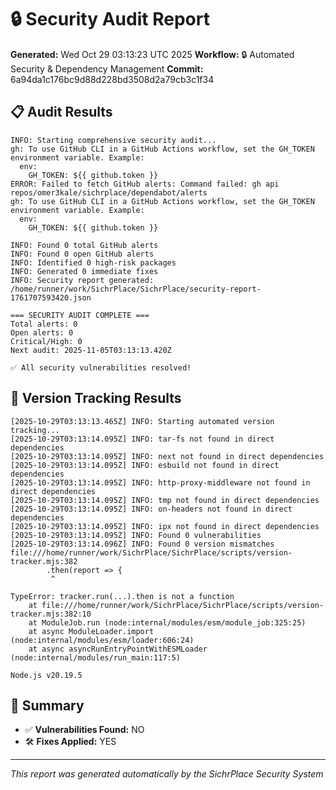 # 🔒 Security Audit Report

**Generated:** Wed Oct 29 03:13:23 UTC 2025
**Workflow:** 🔒 Automated Security & Dependency Management
**Commit:** 6a94da1c176bc9d88d228bd3508d2a79cb3c1f34

## 📋 Audit Results
```
INFO: Starting comprehensive security audit...
gh: To use GitHub CLI in a GitHub Actions workflow, set the GH_TOKEN environment variable. Example:
  env:
    GH_TOKEN: ${{ github.token }}
ERROR: Failed to fetch GitHub alerts: Command failed: gh api repos/omer3kale/sichrplace/dependabot/alerts
gh: To use GitHub CLI in a GitHub Actions workflow, set the GH_TOKEN environment variable. Example:
  env:
    GH_TOKEN: ${{ github.token }}

INFO: Found 0 total GitHub alerts
INFO: Found 0 open GitHub alerts
INFO: Identified 0 high-risk packages
INFO: Generated 0 immediate fixes
INFO: Security report generated: /home/runner/work/SichrPlace/SichrPlace/security-report-1761707593420.json

=== SECURITY AUDIT COMPLETE ===
Total alerts: 0
Open alerts: 0
Critical/High: 0
Next audit: 2025-11-05T03:13:13.420Z

✅ All security vulnerabilities resolved!
```

## 🔄 Version Tracking Results
```
[2025-10-29T03:13:13.465Z] INFO: Starting automated version tracking...
[2025-10-29T03:13:14.095Z] INFO: tar-fs not found in direct dependencies
[2025-10-29T03:13:14.095Z] INFO: next not found in direct dependencies
[2025-10-29T03:13:14.095Z] INFO: esbuild not found in direct dependencies
[2025-10-29T03:13:14.095Z] INFO: http-proxy-middleware not found in direct dependencies
[2025-10-29T03:13:14.095Z] INFO: tmp not found in direct dependencies
[2025-10-29T03:13:14.095Z] INFO: on-headers not found in direct dependencies
[2025-10-29T03:13:14.095Z] INFO: ipx not found in direct dependencies
[2025-10-29T03:13:14.095Z] INFO: Found 0 vulnerabilities
[2025-10-29T03:13:14.096Z] INFO: Found 0 version mismatches
file:///home/runner/work/SichrPlace/SichrPlace/scripts/version-tracker.mjs:382
        .then(report => {
         ^

TypeError: tracker.run(...).then is not a function
    at file:///home/runner/work/SichrPlace/SichrPlace/scripts/version-tracker.mjs:382:10
    at ModuleJob.run (node:internal/modules/esm/module_job:325:25)
    at async ModuleLoader.import (node:internal/modules/esm/loader:606:24)
    at async asyncRunEntryPointWithESMLoader (node:internal/modules/run_main:117:5)

Node.js v20.19.5
```

## 🎯 Summary
- ✅ **Vulnerabilities Found:** NO
- 🛠️ **Fixes Applied:** YES

---
*This report was generated automatically by the SichrPlace Security System*
